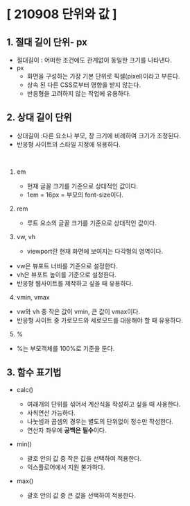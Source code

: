 # [ 210908 단위와 값 ]

## 1. 절대 길이 단위- px

- 절대길이 : 어떠한 조건에도 관계없이 동일한 크기를 나타낸다.
- px
  - 화면을 구성하는 가장 기본 단위로 픽셀(pixel)이라고 부른다.
  - 상속 된 다른 CSS로부터 영향을 받지 않는다.
  - 반응형을 고려하지 않는 작업에 유용하다.

## 2. 상대 길이 단위

- 상대길이 :다른 요소나 부모, 창 크기에 비례하여 크기가 조정된다.
- 반응형 사이트의 스타일 지정에 유용하다.
</br>

1. em
   - 현재 글꼴 크기를 기준으로 상대적인 값이다.
   - 1em = 16px = 부모의 font-size이다.

2. rem
   - 루트 요소의 글꼴 크기를 기준으로 상대적인 값이다.

3. vw, vh
   - viewport란 현재 화면에 보여지는 다각형의 영역이다.

- vw은 뷰포트 너비를 기준으로 설정한다.
- vh은 뷰포트 높이를 기준으로 설정한다.
- 반응형 웹사이트를 제작하고 싶을 때 유용하다.

4. vmin, vmax
- vw와 vh 중 작은 값이 vmin, 큰 값이 vmax이다.
- 반응형 사이트 중 가로모드와 세로모드를 대응해야 할 때 유용하다.

5. % 

- %는 부모객체를 100%로 기준을 둔다.

## 3. 함수 표기법

- calc()
  - 여래개의 단위를 섞어서 계산식을 작성하고 싶을 때 사용한다.
  - 사칙연산 가능하다.
  - 나눗셈과 곱셈의 경우는 별도의 단위없이 정수만 작성한다.
  - 연산자 좌우에 **공백은 필수**이다.

- min()
  - 괄호 안의 값 중 작은 값을 선택하여 적용한다.
  - 익스플로어에서 지원 불가하다.

- max()
  - 괄호 안의 값 중 큰 값을 선택하여 적용한다.